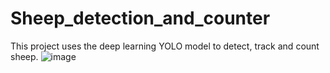 # Sheep_detection_and_counter
This project uses the deep learning YOLO model to detect, track and count sheep.
![image](https://github.com/user-attachments/assets/4a3a513f-fbbf-46eb-a464-01cfc4072082)
